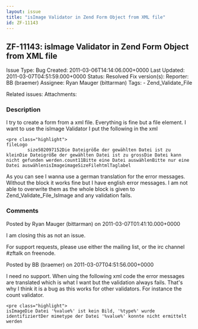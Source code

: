 ```yaml
---
layout: issue
title: "isImage Validator in Zend Form Object from XML file"
id: ZF-11143
---
```


ZF-11143: isImage Validator in Zend Form Object from XML file
-------------------------------------------------------------

 Issue Type: Bug Created: 2011-03-06T14:14:06.000+0000 Last Updated: 2011-03-07T04:51:59.000+0000 Status: Resolved Fix version(s): 
 Reporter:  BB (braemer)  Assignee:  Ryan Mauger (bittarman)  Tags: - Zend\_Validate\_File
 
 Related issues: 
 Attachments: 
### Description

I try to create a form from a xml file. Everything is fine but a file element. I want to use the isImage Validator I put the following in the xml

 
    <pre class="highlight">
    fileLogo
            size502097152Die Dateigröße der gewählten Datei ist zu kleinDie Dateigröße der gewählten Datei ist zu grossDie Datei kann nicht gefunden werden.count11Bitte eine Datei auswählenBitte nur eine Datei auswählenisImageimageSizeFilehtmlTaglabel


As you can see I wanna use a german translation for the error messages. Without the block it works fine but I have english error messages. I am not able to overwrite them as the whole block is given to Zend\_Validate\_File\_IsImage and any validation fails.

 

 

### Comments

Posted by Ryan Mauger (bittarman) on 2011-03-07T01:41:10.000+0000

I am closing this as not an issue.

For support requests, please use either the mailing list, or the irc channel #zftalk on freenode.

 

 

Posted by BB (braemer) on 2011-03-07T04:51:56.000+0000

I need no support. When uing the following xml code the error messages are translated which is what I want but the validation always fails. That's why I think it is a bug as this works for other validators. For instance the count validator.

 
    <pre class="highlight">
    isImageDie Datei '%value%' ist kein Bild, '%type%' wurde identifiziertDer mimetype der Datei '%value%' konnte nicht ermittelt werden

 

 